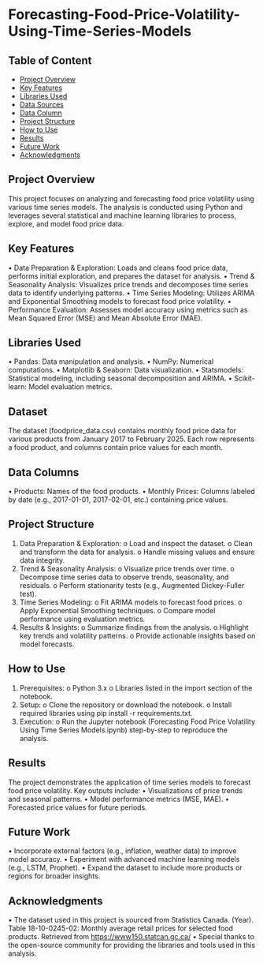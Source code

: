 # Forecasting-Food-Price-Volatility-Using-Time-Series-Models
## Table of Content
- [Project Overview](#project-overview)
- [Key Features](#key-features)
- [Libraries Used](#Libraries-used)
- [Data Sources](#data-sources)
- [Data Column](#data-column)
- [Project Structure](#project-structure)
- [How to Use](#how-to-use)
- [Results](#results)
- [Future Work](#future-work)
- [Acknowledgments](#acknowledgments)
  
## Project Overview
This project focuses on analyzing and forecasting food price volatility using various time series models. The analysis is conducted using Python and leverages several statistical and machine learning libraries to process, explore, and model food price data.
## Key Features
•	Data Preparation & Exploration: Loads and cleans food price data, performs initial exploration, and prepares the dataset for analysis.
•	Trend & Seasonality Analysis: Visualizes price trends and decomposes time series data to identify underlying patterns.
•	Time Series Modeling: Utilizes ARIMA and Exponential Smoothing models to forecast food price volatility.
•	Performance Evaluation: Assesses model accuracy using metrics such as Mean Squared Error (MSE) and Mean Absolute Error (MAE).
## Libraries Used
•	Pandas: Data manipulation and analysis.
•	NumPy: Numerical computations.
•	Matplotlib & Seaborn: Data visualization.
•	Statsmodels: Statistical modeling, including seasonal decomposition and ARIMA.
•	Scikit-learn: Model evaluation metrics.
## Dataset
The dataset (foodprice_data.csv) contains monthly food price data for various products from January 2017 to February 2025. Each row represents a food product, and columns contain price values for each month.
## Data Columns
•	Products: Names of the food products.
•	Monthly Prices: Columns labeled by date (e.g., 2017-01-01, 2017-02-01, etc.) containing price values.
## Project Structure
1.	Data Preparation & Exploration:
o	Load and inspect the dataset.
o	Clean and transform the data for analysis.
o	Handle missing values and ensure data integrity.
2.	Trend & Seasonality Analysis:
o	Visualize price trends over time.
o	Decompose time series data to observe trends, seasonality, and residuals.
o	Perform stationarity tests (e.g., Augmented Dickey-Fuller test).
3.	Time Series Modeling:
o	Fit ARIMA models to forecast food prices.
o	Apply Exponential Smoothing techniques.
o	Compare model performance using evaluation metrics.
4.	Results & Insights:
o	Summarize findings from the analysis.
o	Highlight key trends and volatility patterns.
o	Provide actionable insights based on model forecasts.
## How to Use
1.	Prerequisites:
o	Python 3.x
o	Libraries listed in the import section of the notebook.
2.	Setup:
o	Clone the repository or download the notebook.
o	Install required libraries using pip install -r requirements.txt.
3.	Execution:
o	Run the Jupyter notebook (Forecasting Food Price Volatility Using Time Series Models.ipynb) step-by-step to reproduce the analysis.
## Results
The project demonstrates the application of time series models to forecast food price volatility. Key outputs include:
•	Visualizations of price trends and seasonal patterns.
•	Model performance metrics (MSE, MAE).
•	Forecasted price values for future periods.
## Future Work
•	Incorporate external factors (e.g., inflation, weather data) to improve model accuracy.
•	Experiment with advanced machine learning models (e.g., LSTM, Prophet).
•	Expand the dataset to include more products or regions for broader insights.
## Acknowledgments
•	The dataset used in this project is sourced from Statistics Canada. (Year). Table 18-10-0245-02: Monthly average retail prices for selected food products. Retrieved from https://www150.statcan.gc.ca/
•	Special thanks to the open-source community for providing the libraries and tools used in this analysis.
